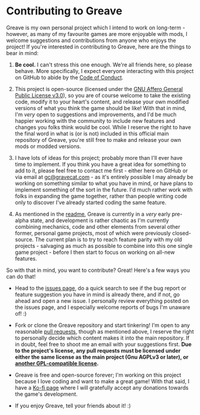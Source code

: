 # Contributing to Greave

Greave is my own personal project which I intend to work on long-term - however, as many of my favourite games are more enjoyable
with mods, I welcome suggestions and contributions from anyone who enjoys the project! If you're interested in contributing to
Greave, here are the things to bear in mind:

1. **Be cool.** I can't stress this one enough. We're all friends here, so please behave. More specifically, I expect everyone
interacting with this project on GitHub to abide by the
[Code of Conduct](CODE_OF_CONDUCT.md).

2. This project is open-source (licensed under the
[GNU Affero General Public License v3.0](../LICENSE)), so you are of course welcome to
take the existing code, modify it to your heart's content, and release your own modified versions of what you think the game
should be like! With that in mind, I'm *very* open to suggestions and improvements, and I'd be much happier working with the
community to include new features and changes you folks think would be cool. While I reserve the right to have the final word in
what is (or is not) included in this official main repository of Greave, you're still free to make and release your own mods or
modded versions.

3. I have lots of ideas for this project; probably more than I'll ever have time to implement. If you think you have a great idea
for something to add to it, please feel free to contact me first - either here on GitHub or via email at
[gc@gravecat.com](mailto:gc@gravecat.com) - as it's entirely possible I may already be working on something similar to what you
have in mind, or have plans to implement something of the sort in the future. I'd much rather work with folks in expanding the
game together, rather than people writing code only to discover I've already started coding the same feature.

4. As mentioned in the [readme](../README.md), Greave is currently in a *very* early
pre-alpha state, and development is rather chaotic as I'm currently combining mechanics, code and other elements from several
other former, personal game projects, most of which were previously closed-source. The current plan is to try to reach feature
parity with my old projects - salvaging as much as possible to combine into this one single game project - before I then start
to focus on working on all-new features.

So with that in mind, you want to contribute? Great! Here's a few ways you can do that!

* Head to the [issues page](https://github.com/Gravecat/Greave/issues), do a quick search to see if the bug report or feature
suggestion you have in mind is already there, and if not, go ahead and open a new issue. I personally review everything posted
on the issues page, and I especially welcome reports of bugs I'm unaware of! :)

* Fork or clone the Greave repository and start tinkering! I'm open to any reasonable
[pull requests](https://github.com/Gravecat/Greave/pulls), though as mentioned above, I reserve the right to personally decide
which content makes it into the main repository. If in doubt, feel free to shoot me an email with your suggestions first. **Due
to the project's license, any pull requests must be licensed under either the same license as the main project (Gnu AGPLv3 or
later), or [another GPL-compatible license](https://www.gnu.org/licenses/license-list.en.html#GPLCompatibleLicenses).**

* Greave is free and open-source forever; I'm working on this project because I love coding and want to make a great game! With
that said, I have a [Ko-fi page](https://ko-fi.com/gravecat) where I will gratefully accept any donations towards the game's
development.

* If you enjoy Greave, tell your friends about it! :)
